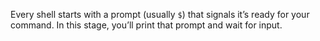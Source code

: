 Every shell starts with a prompt (usually `$`) that signals it’s ready for your command. In this stage, you’ll print that prompt and wait for input.
